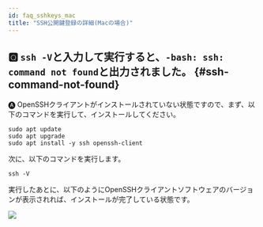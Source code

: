 ```yaml
---
id: faq_sshkeys_mac
title: "SSH公開鍵登録の詳細(Macの場合)"
---
```


## &#x1F180; `ssh -V`と入力して実行すると、`-bash: ssh: command not found`と出力されました。 {#ssh-command-not-found}

&#x1F150; OpenSSHクライアントがインストールされていない状態ですので、まず、以下のコマンドを実行して、インストールしてください。

```
sudo apt update
sudo apt upgrade
sudo apt install -y ssh openssh-client
```

次に、以下のコマンドを実行します。
```
ssh -V
```

実行したあとに、以下のようにOpenSSHクライアントソフトウェアのバージョンが表示されれば、インストールが完了している状態です。

![](/img/ssh_keys/mac/ssh_mac_11.png)


